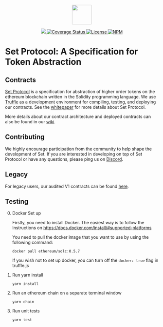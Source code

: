 <p align="center"><img src="https://s3-us-west-1.amazonaws.com/set-protocol/set-logo.svg" width="64" /></p>

<p align="center">
  <a href="https://circleci.com/gh/SetProtocol/set-protocol-contracts/tree/master">
    <img src="https://img.shields.io/circleci/project/github/SetProtocol/set-protocol-contracts/master.svg" />
  </a>
  <a href='https://coveralls.io/github/SetProtocol/set-protocol-contracts'>
    <img src='https://coveralls.io/repos/github/SetProtocol/set-protocol-contracts/badge.svg?branch=master' alt='Coverage Status' />
  </a>
  <a href='https://github.com/SetProtocol/set-protocol-contracts/blob/master/LICENSE'>
    <img src='https://img.shields.io/github/license/SetProtocol/set-protocol-contracts.svg' alt='License' />
  </a>
  <a href='https://www.npmjs.com/package/set-protocol-contracts'>
    <img src='https://img.shields.io/npm/v/set-protocol-contracts.svg' alt='NPM' />
  </a>
</p>

# Set Protocol: A Specification for Token Abstraction

## Contracts
[Set Protocol](https://setprotocol.com/) is a specification for abstraction of higher order tokens on the ethereum blockchain written in the Solidity programming language. We use [Truffle](https://github.com/trufflesuite/truffle) as a development environment for compiling, testing, and deploying our contracts. See the [whitepaper](https://whitepaper.setprotocol.com) for more details about Set Protocol.

More details about our contract architecture and deployed contracts can also be found in our [wiki](https://docs.setprotocol.com/contracts).

## Contributing
We highly encourage participation from the community to help shape the development of Set. If you are interested in developing on top of Set Protocol or have any questions, please ping us on [Discord](https://discord.gg/ZWY66aR).

## Legacy
For legacy users, our audited V1 contracts can be found [here](https://github.com/SetProtocol/set-protocol-contracts/releases/tag/0.2.5).




## Testing
0. Docker Set up

    Firstly, you need to install Docker. The easiest way is to follow the Instructions on https://docs.docker.com/install/#supported-platforms

    You need to pull the docker image that you want to use by using the following command:

    ```
    docker pull ethereum/solc:0.5.7
    ```

    If you wish not to set up docker, you can turn off the `docker: true` flag in truffle.js

1. Run yarn install

    ```
    yarn install
    ```

2. Run an ethereum chain on a separate terminal window

    ```
    yarn chain
    ```

3. Run unit tests

    ```
    yarn test
    ```

